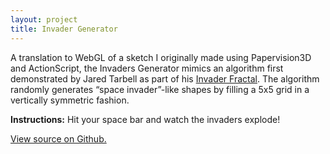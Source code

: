 ```yaml
---
layout: project
title: Invader Generator
---
```


<script type="text/javascript" src="js/Three.js"></script>
<script type="text/javascript" src="js/Invaders.js"></script>

A translation to WebGL of a sketch I originally made using Papervision3D and ActionScript, the Invaders Generator mimics an algorithm first demonstrated by Jared Tarbell as part of his [Invader Fractal](http://www.complexification.net/gallery/machines/invaderfractal/). The algorithm randomly generates &ldquo;space invader&rdquo;-like shapes by filling a 5x5 grid in a vertically symmetric fashion.

<div id="sketch" class="sketch framed" style="margin-bottom:1em;"></div>

<script type="text/javascript">
  startInvaders(document.getElementById("sketch"));
</script>

**Instructions:** Hit your space bar and watch the invaders explode!

[View source on Github.](https://github.com/svoisen/webgl_sketches/tree/master/invaders)
